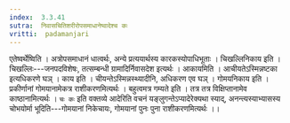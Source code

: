 ```yaml
---
index:  3.3.41
sutra:  निवासचितिशरीरोपसमाधानेष्वादेश्च कः
vritti:  padamanjari
---
```


एतेष्वर्थेष्विति । अत्रोपसमाधानं धात्वर्थः, अन्ये प्रत्ययार्थस्य कारकस्योपाधिभूताः । चिखल्लिनिकाय इति । चिखल्लिः---जनपदविशेषः, तत्सम्बन्धी ग्रामादिर्निवासदेश इत्यर्थः । आकायमिति । आचीयतेऽस्मिन्नष्टका इत्यधिकरणे घञ् । काय इति । चीयन्तेऽस्मिन्नस्थ्यादीनि, अधिकरण एव घञ् । गोमयनिकाय इति । प्रकीर्णानां गोमयानामेकत्र राशीकरणमित्यर्थः ।
बहुत्वमत्र गम्यते इति । तत्र तत्र विक्षिप्तानामेव काष्ठानामित्यर्थः । `चः कः` इति वक्तव्ये आदेरिति वचनं यङ्लुगन्तेऽप्यादेरेक्यथा स्याद्, अनन्त्यस्याभ्यासस्य चोभयोर्मा भूदिति---गोमयानां निकेचायः, गोमयानां पुनः पुना राशीकरणमित्यर्थः ।।
